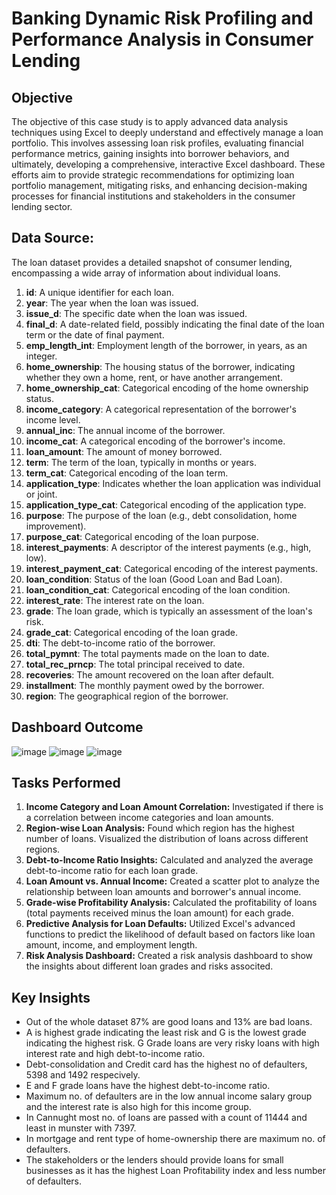 #  Banking Dynamic Risk Profiling and Performance Analysis in Consumer Lending

## Objective

The objective of this case study is to apply advanced data analysis techniques using Excel to deeply understand and effectively manage a loan portfolio. This involves assessing loan risk profiles, evaluating financial performance metrics, gaining insights into borrower behaviors, and ultimately, developing a comprehensive, interactive Excel dashboard. These efforts aim to provide strategic recommendations for optimizing loan portfolio management, mitigating risks, and enhancing decision-making processes for financial institutions and stakeholders in the consumer lending sector.

## **Data Source:**

The loan dataset provides a detailed snapshot of consumer lending, encompassing a wide array of information about individual loans.

1. **id**: A unique identifier for each loan.
2. **year**: The year when the loan was issued.
3. **issue_d**: The specific date when the loan was issued.
4. **final_d**: A date-related field, possibly indicating the final date of the loan term or the date of final payment.
5. **emp_length_int**: Employment length of the borrower, in years, as an integer.
6. **home_ownership**: The housing status of the borrower, indicating whether they own a home, rent, or have another arrangement.
7. **home_ownership_cat**: Categorical encoding of the home ownership status.
8. **income_category**: A categorical representation of the borrower's income level.
9. **annual_inc**: The annual income of the borrower.
10. **income_cat**: A categorical encoding of the borrower's income.
11. **loan_amount**: The amount of money borrowed.
12. **term**: The term of the loan, typically in months or years.
13. **term_cat**: Categorical encoding of the loan term.
14. **application_type**: Indicates whether the loan application was individual or joint.
15. **application_type_cat**: Categorical encoding of the application type.
16. **purpose**: The purpose of the loan (e.g., debt consolidation, home improvement).
17. **purpose_cat**: Categorical encoding of the loan purpose.
18. **interest_payments**: A descriptor of the interest payments (e.g., high, low).
19. **interest_payment_cat**: Categorical encoding of the interest payments.
20. **loan_condition**: Status of the loan (Good Loan and Bad Loan).
21. **loan_condition_cat**: Categorical encoding of the loan condition.
22. **interest_rate**: The interest rate on the loan.
23. **grade**: The loan grade, which is typically an assessment of the loan's risk.
24. **grade_cat**: Categorical encoding of the loan grade.
25. **dti**: The debt-to-income ratio of the borrower.
26. **total_pymnt**: The total payments made on the loan to date.
27. **total_rec_prncp**: The total principal received to date.
28. **recoveries**: The amount recovered on the loan after default.
29. **installment**: The monthly payment owed by the borrower.
30. **region**: The geographical region of the borrower.

    
## Dashboard Outcome
![image](https://github.com/gunjanjoshi-0798/Banking_Excel_project/assets/155617045/ca7fbcf4-fa8e-459d-97f5-ec11ed897ba4)
![image](https://github.com/gunjanjoshi-0798/Banking_Excel_project/assets/155617045/8ed37143-2b4f-44f2-a0e0-538b8b489635)
![image](https://github.com/gunjanjoshi-0798/Banking_Excel_project/assets/155617045/848c82d2-fb86-40db-b214-b57efed767a5)


## Tasks Performed

1. **Income Category and Loan Amount Correlation:** Investigated if there is a correlation between income categories and loan amounts.
2. **Region-wise Loan Analysis:** Found which region has the highest number of loans. Visualized the distribution of loans across different regions.
3. **Debt-to-Income Ratio Insights:** Calculated and analyzed the average debt-to-income ratio for each loan grade.
4. **Loan Amount vs. Annual Income:** Created a scatter plot to analyze the relationship between loan amounts and borrower's annual income.
5. **Grade-wise Profitability Analysis:** Calculated the profitability of loans (total payments received minus the loan amount) for each grade.
6. **Predictive Analysis for Loan Defaults:** Utilized Excel's advanced functions to predict the likelihood of default based on factors like loan amount, income, and employment length.
7. **Risk Analysis Dashboard:** Created a risk analysis dashboard to show the insights about different loan grades and risks associted.

## Key Insights

- Out of the whole dataset 87% are good loans and 13% are bad loans.
- A is highest grade indicating the least risk and G is the lowest grade indicating the highest risk. G Grade loans are very risky loans with high interest rate and high debt-to-income ratio.
- Debt-consolidation and Credit card has the highest no of defaulters, 5398 and 1492 respecively.
- E and F grade loans have the highest debt-to-income ratio.
- Maximum no. of defaulters are in the low annual income salary group and the interest rate is also high for this income group.
- In Cannught most no. of loans are passed with a count of 11444 and least in munster with 7397.
- In mortgage and rent type of home-ownership there are maximum no. of defaulters.
- The stakeholders or the lenders should provide loans for small businesses as it has the highest Loan Profitability index and less number of defaulters.
